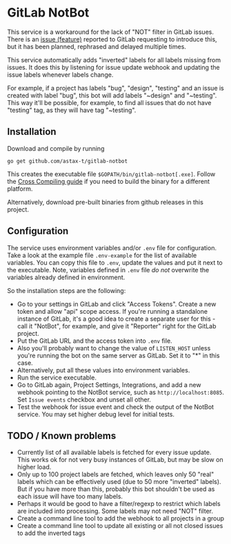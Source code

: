 # GitLab NotBot

This service is a workaround for the lack of "NOT" filter in GitLab issues.
There is an [issue (feature)](https://gitlab.com/gitlab-org/gitlab-ce/issues/27747)
reported to GitLab requesting to introduce this, but it has been planned,
rephrased and delayed multiple times.

This service automatically adds "inverted" labels for all labels missing from issues.
It does this by listening for issue update webhook and updating the issue labels
whenever labels change.

For example, if a project has labels "bug", "design", "testing" and an issue is
created with label "bug", this bot will add labels "~design" and "~testing". This
way it'll be possible, for example, to find all issues that do not have "testing"
tag, as they will have tag "~testing".

## Installation
Download and compile by running
```
go get github.com/astax-t/gitlab-notbot
``` 
This creates the executable file `$GOPATH/bin/gitlab-notbot[.exe]`. Follow the
[Cross Compiling guide](http://golangcookbook.com/chapters/running/cross-compiling/)
if you need to build the binary for a different platform.

Alternatively, download pre-built binaries from github releases in this project.

## Configuration
The service uses environment variables and/or `.env` file for configuration. Take
a look at the example file `.env-example` for the list of available variables. You
can copy this file to `.env`, update the values and put it next to the executable.
Note, variables defined in `.env` file _do not_ overwrite the variables already
defined in environment.

So the installation steps are the following:
  * Go to your settings in GitLab and click "Access Tokens". Create a new token and
    allow "api" scope access. If you're running a standalone instance of GitLab,
	it's a good idea to create a separate user for this - call it "NotBot",
	for example, and give it "Reporter" right for the GitLab project.
  * Put the GitLab URL and the access token into `.env` file.
  * Also you'll probably want to change the value of `LISTEN_HOST` unless you're
    running the bot on the same server as GitLab. Set it to "*" in this case.
  * Alternatively, put all these values into environment variables.
  * Run the service executable.
  * Go to GitLab again, Project Settings, Integrations, and add a new webhook
    pointing to the NotBot service, such as `http://localhost:8085`. Set
	`Issue events` checkbox and unset all other.
  * Test the webhook for issue event and check the output of the NotBot service.
    You may set higher debug level for initial tests.

## TODO / Known problems
  * Currently list of all available labels is fetched for every issue update. This
    works ok for not very busy instances of GitLab, but may be slow on higher load.
  * Only up to 100 project labels are fetched, which leaves only 50 "real" labels
    which can be effectively used (due to 50 more "inverted" labels). But if you
	have more than this, probably this bot shouldn't be used as each issue will
	have too many labels.
  * Perhaps it would be good to have a filter/regexp to restrict which labels are
    included into processing. Some labels may not need "NOT" filter.
  * Create a command line tool to add the webhook to all projects in a group
  * Create a command line tool to update all existing or all not closed issues to
    add the inverted tags
